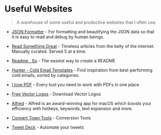 # Useful Websites

> A warehouse of some useful and productive websites that I often use.

- [JSON Formatter](https://jsonformatter.curiousconcept.com/) - For formatting and beautifying the JSON data so that it is easy to read and debug by human beings.

- [Read Something Great](https://www.readsomethinggreat.com/) - Timeless articles from the belly of the internet. Manually curated. Served 5 at a time.

- [Readme . So](https://readme.so/) - The easiest way to create a README

- [Hunter - Cold Email Templates](https://hunter.io/templates) - Find inspiration from best-performing cold emails, sorted by categories.

- [I love PDF](https://www.ilovepdf.com/) - Every tool you need to work with PDFs in one place

- [Free Vector Logos](https://worldvectorlogo.com/) - Download Vector Logos

- [Alfred](https://www.alfredapp.com/) - Alfred is an award-winning app for macOS which boosts your efficiency with hotkeys, keywords, text expansion and more.

- [Convert Town Tools](https://convert.town/tools) - Conversion Tools

- [Tweet Deck](https://tweetdeck.twitter.com/) - Automate your tweets
